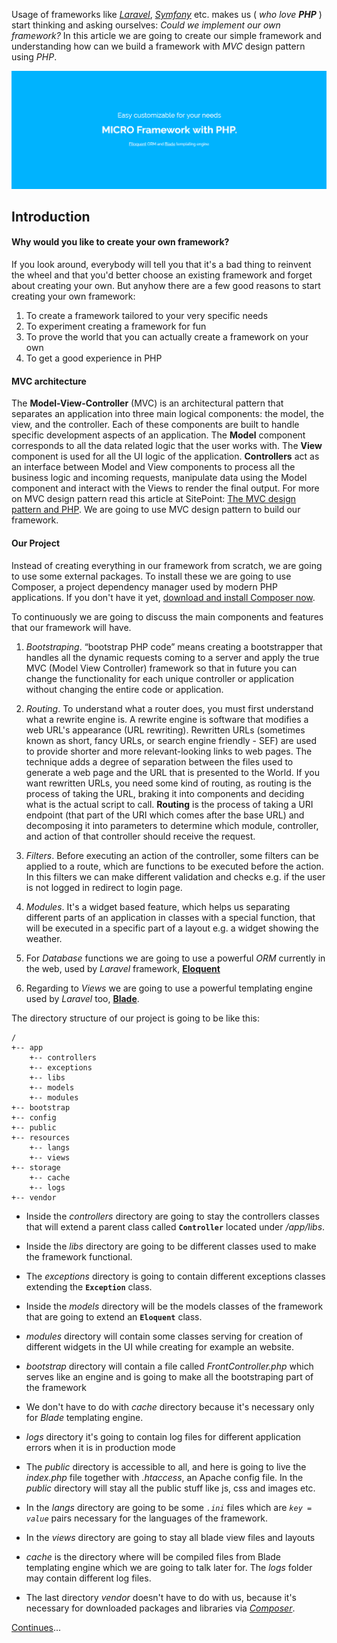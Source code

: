 Usage of frameworks like [_Laravel_](https://laravel.com/), [_Symfony_](https://symfony.com/) etc. makes us ( _who love **PHP**_ ) start thinking and asking ourselves: _Could we implement our own framework?_ In this article we are going to create our simple framework and understanding how can we build a framework with _MVC_ design pattern using _PHP_. 

![Micro Framework](wallpaper.jpg)

## Introduction

#### Why would you like to create your own framework?


If you look around, everybody will tell you that it's a bad thing to reinvent the wheel and that you'd better choose an existing framework and forget about creating your own. But anyhow there are a few good reasons to start creating your own framework:

1. To create a framework tailored to your very specific needs
2. To experiment creating a framework for fun
3. To prove the world that you can actually create a framework on your own
4. To get a good experience in PHP


#### MVC architecture

The **Model-View-Controller** (MVC) is an architectural pattern that separates an application into three main logical components: the model, the view, and the controller. Each of these components are built to handle specific development aspects of an application. The **Model** component corresponds to all the data related logic that the user works with. The **View** component is used for all the UI logic of the application.  **Controllers** act as an interface between Model and View components to process all the business logic and incoming requests, manipulate data using the Model component and interact with the Views to render the final output. For more on MVC design pattern read this article at SitePoint: [The MVC design pattern and PHP](https://www.sitepoint.com/the-mvc-pattern-and-php-1/). We are going to use MVC design pattern to build our framework.


#### Our Project

Instead of creating everything in our framework from scratch, we are going to use some external packages. To install these we are going to use Composer, a project dependency manager used by modern PHP applications. If you don't have it yet, [download and install Composer now](https://getcomposer.org/).

To continuously we are going to discuss the main components and features that our framework will have.

1.   _Bootstraping_. “bootstrap PHP code” means creating a bootstrapper that handles all the dynamic requests coming to a server and apply the true MVC (Model View Controller) framework so that in future you can change the functionality for each unique controller or application without changing the entire code or application.

2.    _Routing_.
To understand what a router does, you must first understand what a rewrite engine is.
A rewrite engine is software that modifies a web URL's appearance (URL rewriting). Rewritten URLs (sometimes known as short, fancy URLs, or search engine friendly - SEF) are used to provide shorter and more relevant-looking links to web pages. The technique adds a degree of separation between the files used to generate a web page and the URL that is presented to the World.
If you want rewritten URLs, you need some kind of routing, as routing is the process of taking the URL, braking it into components and deciding what is the actual script to call. 
**Routing** is the process of taking a URI endpoint (that part of the URI which comes after the base URL) and decomposing it into parameters to determine which module, controller, and action of that controller should receive the request.

3.  _Filters_. Before executing an action of the controller, some filters can be applied to a route, which are functions to be executed before the action. In this filters we can make different validation and checks e.g. if the user is not logged in redirect to login page.

4.  _Modules_. It's a widget based feature, which helps us separating different parts of an application in classes with a special function, that will be executed in a specific part of a layout e.g. a widget showing the weather.
5. For _Database_ functions we are going to use a powerful _ORM_ currently in the web, used by _Laravel_ framework, [**Eloquent**](https://laravel.com/docs/5.3/eloquent)
6. Regarding to _Views_ we are going to use a powerful  templating engine used by _Laravel_ too, [**Blade**](https://laravel.com/docs/5.3/blade).

The directory structure of our project is going to be like this:

```
/
+-- app
    +-- controllers
    +-- exceptions
    +-- libs
    +-- models
    +-- modules
+-- bootstrap
+-- config
+-- public
+-- resources
    +-- langs
    +-- views
+-- storage
    +-- cache
    +-- logs
+-- vendor
```

* Inside the _controllers_ directory are going to stay the controllers classes that will extend a parent class called **`Controller`** located under _/app/libs_.
* Inside the _libs_ directory are going to be different classes used to make the framework functional. 
* The _exceptions_ directory is going to contain different exceptions classes extending the **`Exception`** class.
* Inside the _models_ directory will be the models classes of the framework that are going to extend an **`Eloquent`** class.
* _modules_ directory will contain some classes serving for creation of different widgets in the UI while creating for example an website.
* _bootstrap_ directory will contain a file called _FrontController.php_ which serves like an engine and is going to make all the bootstraping part of the framework
* We don't have to do with _cache_ directory because it's necessary only for _Blade_ templating engine.
* _logs_ directory it's going to contain log files for different application errors when it is in production mode
* The _public_ directory is accessible to all, and here is going to live the _index.php_ file together with _.htaccess_, an Apache config file. In the _public_ directory will stay all the public stuff like js, css and images etc.

* In the _langs_ directory are going to be some _`.ini`_ files which are _`key = value`_ pairs necessary for the languages of the framework. 
* In the _views_ directory are going to stay all blade view files and layouts
* _cache_ is the directory where will be compiled files from Blade templating engine which we are going to talk later for. The _logs_ folder may contain different log files.
* The last directory _vendor_ doesn't have to do with us, because it's necessary for downloaded packages and libraries via [_Composer_](https://getcomposer.org/).


[Continues](http://albanafmeti.com/2016/how-to-build-a-php-framework/)...
